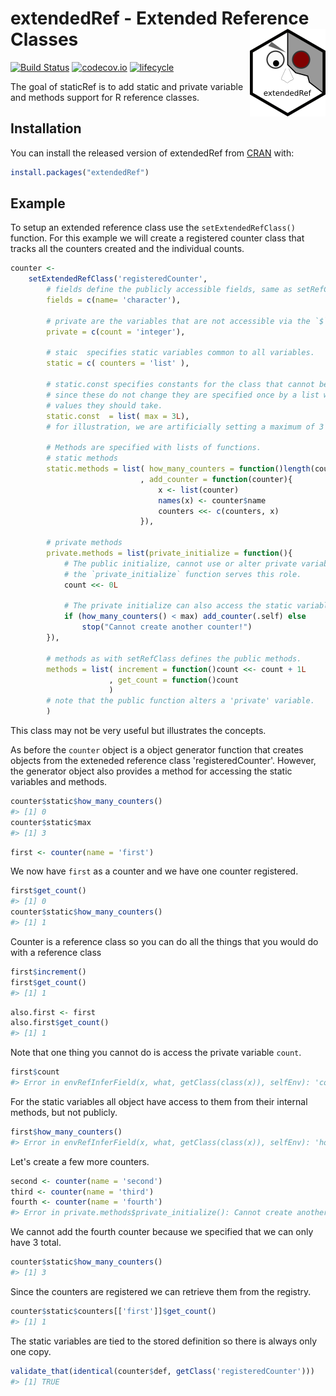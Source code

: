 
<!-- README.md is generated from README.Rmd. Please edit that file -->
extendedRef - Extended Reference Classes <img src="man/figures/logo.png" align="right" height=140/>
===================================================================================================

[![Build Status](https://travis-ci.org/RDocTaskForce/extendedRef.svg?branch=master)](https://travis-ci.org/RDocTaskForce/extendedRef) [![codecov.io](https://codecov.io/github/RDocTaskForce/extendedRef/coverage.svg?branch=master)](https://codecov.io/github/RDocTaskForce/extendedRef?branch=master) [![lifecycle](https://img.shields.io/badge/lifecycle-experimental-orange.svg)](https://www.tidyverse.org/lifecycle/#experimental)

The goal of staticRef is to add static and private variable and methods support for R reference classes.

Installation
------------

You can install the released version of extendedRef from [CRAN](https://CRAN.R-project.org) with:

``` r
install.packages("extendedRef")
```

Example
-------

To setup an extended reference class use the `setExtendedRefClass()` function. For this example we will create a registered counter class that tracks all the counters created and the individual counts.

``` r
counter <- 
    setExtendedRefClass('registeredCounter',
        # fields define the publicly accessible fields, same as setRefClass
        fields = c(name= 'character'),
        
        # private are the variables that are not accessible via the `$` operator
        private = c(count = 'integer'),
        
        # staic  specifies static variables common to all variables.
        static = c( counters = 'list' ),
        
        # static.const specifies constants for the class that cannot be changed.
        # since these do not change they are specified once by a list with the 
        # values they should take.
        static.const  = list( max = 3L),
        # for illustration, we are artificially setting a maximum of 3 counters 
        
        # Methods are specified with lists of functions.
        # static methods
        static.methods = list( how_many_counters = function()length(counters)
                             , add_counter = function(counter){
                                 x <- list(counter)
                                 names(x) <- counter$name
                                 counters <<- c(counters, x)
                             }),

        # private methods
        private.methods = list(private_initialize = function(){
            # The public initialize, cannot use or alter private variables,
            # the `private_initialize` function serves this role. 
            count <<- 0L

            # The private initialize can also access the static variables,
            if (how_many_counters() < max) add_counter(.self) else
                stop("Cannot create another counter!")
        }),

        # methods as with setRefClass defines the public methods.
        methods = list( increment = function()count <<- count + 1L
                      , get_count = function()count
                      )
        # note that the public function alters a 'private' variable.
        )
```

This class may not be very useful but illustrates the concepts.

As before the `counter` object is a object generator function that creates objects from the exteneded reference class 'registeredCounter'. However, the generator object also provides a method for accessing the static variables and methods.

``` r
counter$static$how_many_counters()
#> [1] 0
counter$static$max
#> [1] 3
```

``` r
first <- counter(name = 'first')
```

We now have `first` as a counter and we have one counter registered.

``` r
first$get_count()
#> [1] 0
counter$static$how_many_counters()
#> [1] 1
```

Counter is a reference class so you can do all the things that you would do with a reference class

``` r
first$increment()
first$get_count()
#> [1] 1
```

``` r
also.first <- first
also.first$get_count()
#> [1] 1
```

Note that one thing you cannot do is access the private variable `count`.

``` r
first$count
#> Error in envRefInferField(x, what, getClass(class(x)), selfEnv): 'count' is not a valid field or method name for reference class "registeredCounter"
```

For the static variables all object have access to them from their internal methods, but not publicly.

``` r
first$how_many_counters()
#> Error in envRefInferField(x, what, getClass(class(x)), selfEnv): 'how_many_counters' is not a valid field or method name for reference class "registeredCounter"
```

Let's create a few more counters.

``` r
second <- counter(name = 'second')
third <- counter(name = 'third')
fourth <- counter(name = 'fourth')
#> Error in private.methods$private_initialize(): Cannot create another counter!
```

We cannot add the fourth counter because we specified that we can only have 3 total.

``` r
counter$static$how_many_counters()
#> [1] 3
```

Since the counters are registered we can retrieve them from the registry.

``` r
counter$static$counters[['first']]$get_count()
#> [1] 1
```

The static variables are tied to the stored definition so there is always only one copy.

``` r
validate_that(identical(counter$def, getClass('registeredCounter')))
#> [1] TRUE
```
